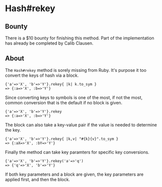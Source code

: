 # Hash#rekey

## Bounty

There is a $10 bounty for finishing this method. Part of the implementation
has already be completed by Calib Clausen.

## About

The `Hash#rekey` method is sorely missing from Ruby. It's purpose it too
convert the keys of hash via a block.

    {'a'=>'X', 'b'=>'Y'}.rekey{ |k| k.to_sym }
    => {:a=>'X', :b=>'Y'}

Since converting keys to symbols is one of the most, if not the most, 
common conversion that is the default if no block is given.

    {'a'=>'X', 'b'=>'Y'}.rekey
    => {:a=>'X', :b=>'Y'}

The block can also take a key-value pair if the value is needed to
determine the key.

    {'a'=>'X', 'b'=>'Y'}.rekey{ |k,v| "#{k}{v}".to_sym }
    => {:aX=>'X', :bY=>'Y'}

Finally the method can take key paramters for specific key conversions.

    {'a'=>'X', 'b'=>'Y'}.rekey('a'=>'q')
    => {'q'=>'X', 'b'=>'Y'}

If both key parameters and a block are given, the key parameters are
applied first, and then the block.

